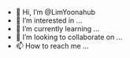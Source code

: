 - 👋 Hi, I’m @LimYoonahub
- 👀 I’m interested in ...
- 🌱 I’m currently learning ...
- 💞️ I’m looking to collaborate on ...
- 📫 How to reach me ...

<!---
LimYoonahub/LimYoonahub is a ✨ special ✨ repository because its `README.md` (this file) appears on your GitHub profile.
You can click the Preview link to take a look at your changes.
--->
